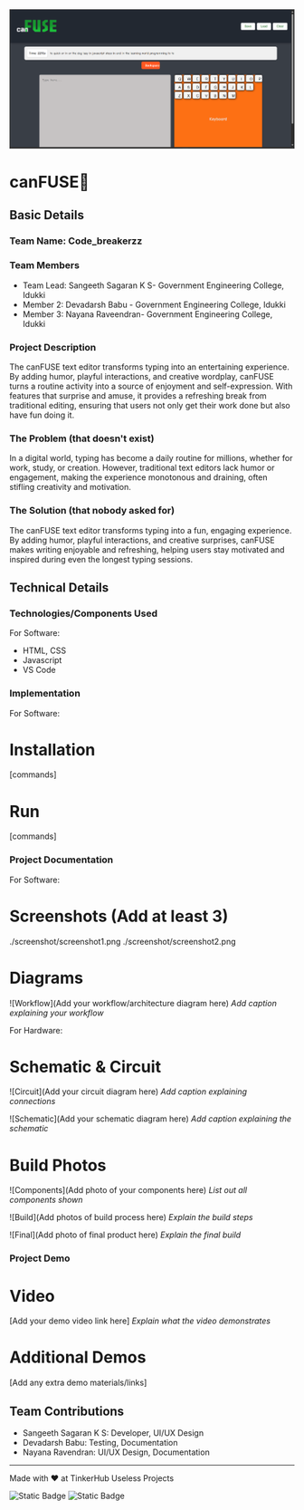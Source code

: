 <img width="1280" alt="readme-banner" src="https://github.com/devil-creator/canFUSE/blob/main/Screenshot%202024-11-02%20001830.png">

# canFUSE🎯


## Basic Details
### Team Name: Code_breakerzz


### Team Members
- Team Lead: Sangeeth Sagaran K S- Government Engineering College, Idukki
- Member 2: Devadarsh Babu -  Government Engineering College, Idukki
- Member 3: Nayana Raveendran-  Government Engineering College, Idukki

### Project Description
The canFUSE text editor transforms typing into an entertaining experience. By adding humor, playful interactions, and creative wordplay, canFUSE turns a routine activity into a source of enjoyment and self-expression. With features that surprise and amuse, it provides a refreshing break from traditional editing, ensuring that users not only get their work done but also have fun doing it.
### The Problem (that doesn't exist)
In a digital world, typing has become a daily routine for millions, whether for work, study, or creation. However, traditional text editors lack humor or engagement, making the experience monotonous and draining, often stifling creativity and motivation.

### The Solution (that nobody asked for)
The canFUSE text editor transforms typing into a fun, engaging experience. By adding humor, playful interactions, and creative surprises, canFUSE makes writing enjoyable and refreshing, helping users stay motivated and inspired during even the longest typing sessions.
## Technical Details

### Technologies/Components Used
For Software:
- HTML, CSS
- Javascript
- VS Code



### Implementation
For Software:
# Installation
[commands]

# Run
[commands]

### Project Documentation
For Software:

# Screenshots (Add at least 3)
./screenshot/screenshot1.png
./screenshot/screenshot2.png

# Diagrams
![Workflow](Add your workflow/architecture diagram here)
*Add caption explaining your workflow*

For Hardware:

# Schematic & Circuit
![Circuit](Add your circuit diagram here)
*Add caption explaining connections*

![Schematic](Add your schematic diagram here)
*Add caption explaining the schematic*

# Build Photos
![Components](Add photo of your components here)
*List out all components shown*

![Build](Add photos of build process here)
*Explain the build steps*

![Final](Add photo of final product here)
*Explain the final build*

### Project Demo
# Video
[Add your demo video link here]
*Explain what the video demonstrates*

# Additional Demos
[Add any extra demo materials/links]

## Team Contributions
- Sangeeth Sagaran K S: Developer, UI/UX Design
- Devadarsh Babu: Testing, Documentation
- Nayana Ravendran: UI/UX Design, Documentation

---
Made with ❤️ at TinkerHub Useless Projects 

![Static Badge](https://img.shields.io/badge/TinkerHub-24?color=%23000000&link=https%3A%2F%2Fwww.tinkerhub.org%2F)
![Static Badge](https://img.shields.io/badge/UselessProject--24-24?link=https%3A%2F%2Fwww.tinkerhub.org%2Fevents%2FQ2Q1TQKX6Q%2FUseless%2520Projects)